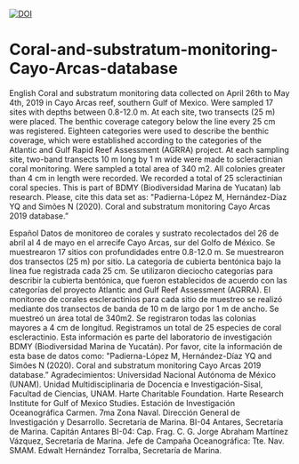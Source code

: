[![DOI](https://zenodo.org/badge/DOI/10.5281/zenodo.3814516.svg)](https://doi.org/10.5281/zenodo.3814515)
# Coral-and-substratum-monitoring-Cayo-Arcas-database
English
Coral and substratum monitoring data collected on April 26th to May 4th, 2019 in Cayo Arcas reef, southern Gulf of Mexico. Were sampled 17 sites with depths between 0.8-12.0 m. At each site, two transects (25 m) were placed. The benthic coverage category below the line every 25 cm was registered. Eighteen categories were used to describe the benthic coverage, which were established according to the categories of the Atlantic and Gulf Rapid Reef Assessment (AGRRA) project. At each sampling site, two-band transects 10 m long by 1 m wide were made to scleractinian coral monitoring. Were sampled a total area of 340 m2. All colonies greater than 4 cm in length were recorded. We recorded a total of 25 scleractinian coral species.
This is part of BDMY (Biodiversidad Marina de Yucatan) lab research.
Please, cite this data set as: "Padierna-López M, Hernández-Díaz YQ and Simões N (2020). Coral and substratum monitoring Cayo Arcas 2019 database.”

Español
Datos de monitoreo de corales y sustrato recolectados del 26 de abril al 4 de mayo en el arrecife Cayo Arcas, sur del Golfo de México. Se muestrearon 17 sitios con profundidades entre 0.8-12.0 m. Se muestrearon dos transectos (25 m) por sitio. La categoría de cubierta bentónica bajo la línea fue registrada cada 25 cm. Se utilizaron dieciocho categorías para describir la cubierta bentónica, que fueron establecidos de acuerdo con las categorías del proyecto Atlantic and Gulf Reef Assessment (AGRRA). El monitoreo de corales escleractinios para cada sitio de muestreo se realizó mediante dos transectos de banda de 10 m de largo por 1 m de ancho. Se muestreó un área total de 340m2. Se registraron todas las colonias mayores a 4 cm de longitud. Registramos un total de 25 especies de coral escleractinio.
Esta información es parte del laboratorio de investigación BDMY (Biodiversidad Marina de Yucatán).
Por favor, cite la información de esta base de datos como: "Padierna-López M, Hernández-Díaz YQ and Simões N (2020). Coral and substratum monitoring Cayo Arcas 2019 database.”
Agradecimientos:
Universidad Nacional Autónoma de México (UNAM).
Unidad Multidisciplinaria de Docencia e Investigación-Sisal, Facultad de Ciencias, UNAM.
Harte Charitable Foundation.
Harte Research Institute for Gulf of Mexico Studies.
Estación de Investigación Oceanográfica Carmen. 7ma Zona Naval. Dirección General de Investigación y Desarrollo. Secretaría de Marina.
BI-04 Antares, Secretaría de Marina.
Capitán Antares BI-04: Cap. Frag. C. G. Jorge Abraham Martínez Vázquez, Secretaría de Marina.
Jefe de Campaña Oceanográfica: Tte. Nav. SMAM. Edwalt Hernández Torralba, Secretaría de Marina.


